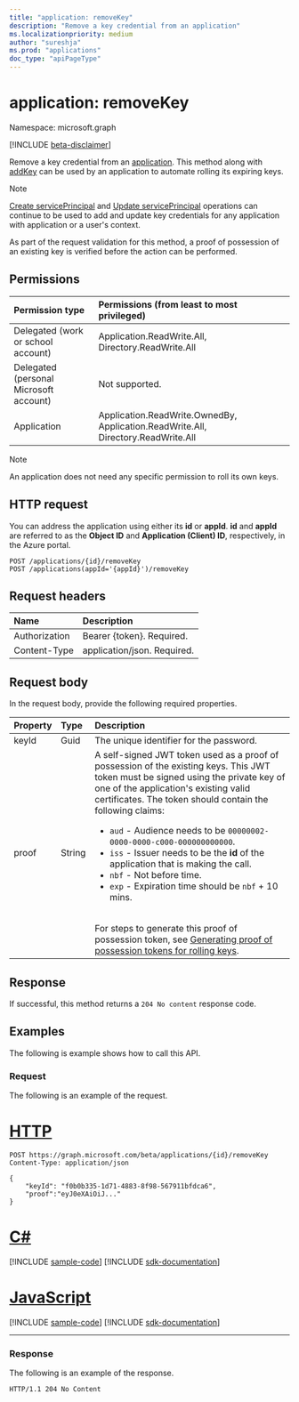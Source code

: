 ```yaml
---
title: "application: removeKey"
description: "Remove a key credential from an application"
ms.localizationpriority: medium
author: "sureshja"
ms.prod: "applications"
doc_type: "apiPageType"
---
```


# application: removeKey

Namespace: microsoft.graph

[!INCLUDE [beta-disclaimer](../../includes/beta-disclaimer.md)]

Remove a key credential from an [application](../resources/application.md). This method along with [addKey](application-addkey.md) can be used by an application to automate rolling its expiring keys.

> [!NOTE]
> [Create servicePrincipal](../api/serviceprincipal-post-serviceprincipals.md) and
[Update servicePrincipal](../api/serviceprincipal-update.md) operations can continue to be used to add and update key credentials for any application with application or a user's context.

As part of the request validation for this method, a proof of possession of an existing key is verified before the action can be performed.

## Permissions

|Permission type      | Permissions (from least to most privileged)              |
|:--------------------|:---------------------------------------------------------|
|Delegated (work or school account) | Application.ReadWrite.All, Directory.ReadWrite.All  |
|Delegated (personal Microsoft account) | Not supported.    |
|Application | Application.ReadWrite.OwnedBy, Application.ReadWrite.All, Directory.ReadWrite.All |

> [!NOTE] 
> An application does not need any specific permission to roll its own keys.

## HTTP request

You can address the application using either its **id** or **appId**. **id** and **appId** are referred to as the **Object ID** and **Application (Client) ID**, respectively, in the Azure portal.
<!-- { "blockType": "ignored" } -->
```http
POST /applications/{id}/removeKey
POST /applications(appId='{appId}')/removeKey
```

## Request headers

| Name           | Description                |
|:---------------|:---------------------------|
| Authorization  | Bearer {token}. Required.  |
| Content-Type   | application/json. Required.|

## Request body

In the request body, provide the following required properties.

| Property	| Type | Description|
|:----------|:-----|:-----------|
| keyId     | Guid | The unique identifier for the password.|
| proof | String | A self-signed JWT token used as a proof of possession of the existing keys. This JWT token must be signed using the private key of one of the application's existing valid certificates. The token should contain the following claims:<ul><li>`aud` - Audience needs to be `00000002-0000-0000-c000-000000000000`.</li><li>`iss` - Issuer needs to be the __id__  of the application that is making the call.</li><li>`nbf` - Not before time.</li><li>`exp` - Expiration time should be `nbf` + 10 mins.</li></ul><br>For steps to generate this proof of possession token, see [Generating proof of possession tokens for rolling keys](/graph/application-rollkey-prooftoken).|

## Response

If successful, this method returns a `204 No content` response code.

## Examples

The following is example shows how to call this API.

### Request

The following is an example of the request.


# [HTTP](#tab/http)
<!-- {
  "blockType": "request",
  "name": "application_removekey"
}-->

```http
POST https://graph.microsoft.com/beta/applications/{id}/removeKey
Content-Type: application/json

{
    "keyId": "f0b0b335-1d71-4883-8f98-567911bfdca6",
    "proof":"eyJ0eXAiOiJ..."
}
```

# [C#](#tab/csharp)
[!INCLUDE [sample-code](../includes/snippets/csharp/application-removekey-csharp-snippets.md)]
[!INCLUDE [sdk-documentation](../includes/snippets/snippets-sdk-documentation-link.md)]

# [JavaScript](#tab/javascript)
[!INCLUDE [sample-code](../includes/snippets/javascript/application-removekey-javascript-snippets.md)]
[!INCLUDE [sdk-documentation](../includes/snippets/snippets-sdk-documentation-link.md)]

---

### Response

The following is an example of the response.

<!-- {
  "blockType": "response",
  "truncated": true
} -->

```http
HTTP/1.1 204 No Content
```

<!-- uuid: 16cd6b66-4b1a-43a1-adaf-3a886856ed98
2019-02-04 14:57:30 UTC -->
<!-- {
  "type": "#page.annotation",
  "description": "application: removeKey",
  "keywords": "",
  "section": "documentation",
  "tocPath": ""
}-->



